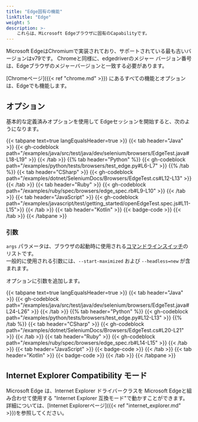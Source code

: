 ```yaml
---
title: "Edge固有の機能"
linkTitle: "Edge"
weight: 5
description: >-
    これらは、Microsoft Edgeブラウザに固有のCapabilityです。
---
```


Microsoft EdgeはChromiumで実装されており、サポートされている最も古いバージョンはv79です。
Chromeと同様に、edgedriverのメジャー バージョン番号は、Edgeブラウザのメジャーバージョンと一致する必要があります。

[Chromeページ]({{< ref "chrome.md" >}}) にあるすべての機能とオプションは、Edgeでも機能します。

## オプション

基本的な定義済みオプションを使用して Edgeセッションを開始すると、次のようになります。

{{< tabpane text=true langEqualsHeader=true >}}
{{< tab header="Java" >}}
{{< gh-codeblock path="/examples/java/src/test/java/dev/selenium/browsers/EdgeTest.java#L18-L19" >}}
{{< /tab >}}
{{% tab header="Python" %}}
{{< gh-codeblock path="/examples/python/tests/browsers/test_edge.py#L6-L7" >}}
{{% /tab %}}
{{< tab header="CSharp" >}}
{{< gh-codeblock path="/examples/dotnet/SeleniumDocs/Browsers/EdgeTest.cs#L12-L13" >}}
{{< /tab >}}
{{< tab header="Ruby" >}}
{{< gh-codeblock path="/examples/ruby/spec/browsers/edge_spec.rb#L9-L10" >}}
{{< /tab >}}
{{< tab header="JavaScript" >}}
{{< gh-codeblock path="/examples/javascript/test/getting_started/openEdgeTest.spec.js#L11-L15">}}
{{< /tab >}}
{{< tab header="Kotlin" >}}
{{< badge-code >}}
{{< /tab >}}
{{< /tabpane >}}

### 引数

`args` パラメータは、ブラウザの起動時に使用される[コマンドラインスイッチ](https://peter.sh/experiments/chromium-command-line-switches/)のリストです。  
一般的に使用される引数には、`--start-maximized` および `--headless=new` が含まれます。

オプションに引数を追加します。

{{< tabpane text=true langEqualsHeader=true >}}
{{< tab header="Java" >}}
{{< gh-codeblock path="/examples/java/src/test/java/dev/selenium/browsers/EdgeTest.java#L24-L26" >}}
{{< /tab >}}
{{% tab header="Python" %}}
{{< gh-codeblock path="/examples/python/tests/browsers/test_edge.py#L12-L13" >}}
{{% /tab %}}
{{< tab header="CSharp" >}}
{{< gh-codeblock path="/examples/dotnet/SeleniumDocs/Browsers/EdgeTest.cs#L20-L21" >}}
{{< /tab >}}
{{< tab header="Ruby" >}}
{{< gh-codeblock path="/examples/ruby/spec/browsers/edge_spec.rb#L14-L15" >}}
{{< /tab >}}
{{< tab header="JavaScript" >}}
{{< badge-code >}}
{{< /tab >}}
{{< tab header="Kotlin" >}}
{{< badge-code >}}
{{< /tab >}}
{{< /tabpane >}}

## Internet Explorer Compatibility モード

Microsoft Edge は、Internet Explorer ドライバークラスを Microsoft Edgeと組み合わせて使用する 
"Internet Explorer 互換モード"で動かすことができます。 
詳細については、[Internet Explorerページ]({{< ref "internet_explorer.md" >}})を参照してください。
